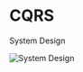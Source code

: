 # CQRS



System Design 

![System Design](https://github.com/hardikjogi/CQRS/assets/2298585/0f465c2d-cc6e-4c52-8a9b-9c9d07952084)
